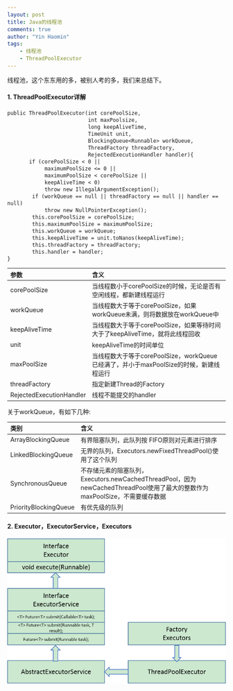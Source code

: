```yaml
---
layout: post
title: Java的线程池
comments: true
author: "Yin Haomin"
tags:
    - 线程池
    - ThreadPoolExecutor
---
```


线程池，这个东东用的多，被别人考的多，我们来总结下。<br>

#### 1. ThreadPoolExecutor详解

```
public ThreadPoolExecutor(int corePoolSize,
                          int maxPoolsize,
                          long keepAliveTime,
                          TimeUnit unit,
                          BlockingQueue<Runnable> workQueue,
                          ThreadFactory threadFactory,
                          RejectedExecutionHandler handler){
       if (corePoolSize < 0 ||
            maximumPoolSize <= 0 ||
            maximumPoolSize < corePoolSize ||
            keepAliveTime < 0)
            throw new IllegalArgumentException();
        if (workQueue == null || threadFactory == null || handler == null)
            throw new NullPointerException();
        this.corePoolSize = corePoolSize;
        this.maximumPoolSize = maximumPoolSize;
        this.workQueue = workQueue;
        this.keepAliveTime = unit.toNanos(keepAliveTime);
        this.threadFactory = threadFactory;
        this.handler = handler;
}
```

|参数|含义|
|:-------|:-------|
|corePoolSize|当线程数小于corePoolSize的时候，无论是否有空闲线程，都新建线程运行|
|workQueue|当线程数大于等于corePoolSize，如果workQueue未满，则将数据放在workQueue中|
|keepAliveTime|当线程数大于等于corePoolSize，如果等待时间大于了keepAliveTime，就将此线程回收|
|unit|keepAliveTime的时间单位|
|maxPoolSize|当线程数大于等于corePoolSize，workQueue已经满了，并小于maxPoolSize的时候，新建线程运行|
|threadFactory|指定新建Thread的Factory|
|RejectedExecutionHandler|线程不能提交的handler|

关于workQueue，有如下几种: <br>

|类别|含义|
|:-------|:-------|
|ArrayBlockingQueue|有界阻塞队列，此队列按 FIFO原则对元素进行排序|
|LinkedBlockingQueue|无界的队列，Executors.newFixedThreadPool()使用了这个队列|
|SynchronousQueue|不存储元素的阻塞队列，Executors.newCachedThreadPool，因为newCachedThreadPool使用了最大的整数作为maxPoolSize，不需要缓存数据|
|PriorityBlockingQueue|有优先级的队列|

#### 2. Executor，ExecutorService，Executors
![gras](/images/thread/Executors.png)<br>

